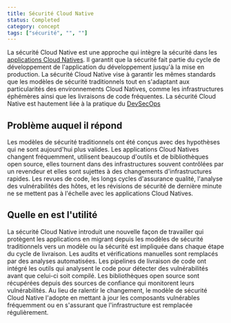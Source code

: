 ```yaml
---
title: Sécurité Cloud Native
status: Completed
category: concept
tags: ["sécurité", "", ""]
---
```


La sécurité Cloud Native est une approche qui intègre la sécurité dans les [applications Cloud Natives](/fr/cloud-native-apps/).
Il garantit que la sécurité fait partie du cycle de développement de l'application du développement jusqu'à la mise en production.
La sécurité Cloud Native vise à garantir les mêmes standards que les modèles de sécurité traditionnels tout en s'adaptant aux particularités des environnements Cloud Natives, comme les infrastructures éphémères ainsi que les livraisons de code fréquentes.
La sécurité Cloud Native est hautement liée à la pratique du [DevSecOps](/fr/devsecops/)

## Problème auquel il répond

Les modèles de sécurité traditionnels ont été conçus avec des hypothèses qui ne sont aujourd'hui plus valides.
Les applications Cloud Natives changent fréquemment, utilisent beaucoup d'outils et de bibliothèques open source, elles tournent dans des infrastructures souvent contrôlées par un revendeur et elles sont sujettes à des changements d'infrastructures rapides.
Les revues de code, les longs cycles d'assurance qualité, l'analyse des vulnérabilités des hôtes, et les révisions de sécurité de dernière minute ne se mettent pas à l'échelle avec les applications Cloud Natives.

## Quelle en est l'utilité

La sécurité Cloud Native introduit une nouvelle façon de travailler qui protègent les applications
en migrant depuis les modèles de sécurité traditionnels vers un modèle ou la sécurité est impliquée dans chaque étape du cycle de livraison.
Les audits et vérifications manuelles sont remplacés par des analyses automatisées.
Les pipelines de livraison de code ont intégré les outils qui analysent le code pour détecter des vulnérabilités avant que celui-ci soit compilé.
Les bibliothèques open source sont récupérées depuis des sources de confiance qui monitorent leurs vulnérabilités.
Au lieu de ralentir le changement, le modèle de sécurité Cloud Native l'adopte 
en mettant à jour les composants vulnérables fréquemment ou en s'assurant que l'infrastructure est remplacée régulièrement.
